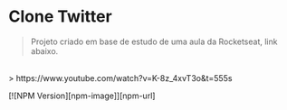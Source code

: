 
# Clone Twitter
> Projeto criado em base de estudo de uma aula da Rocketseat, link abaixo.
<br/>
> https://www.youtube.com/watch?v=K-8z_4xvT3o&t=555s

[![NPM Version][npm-image]][npm-url]


